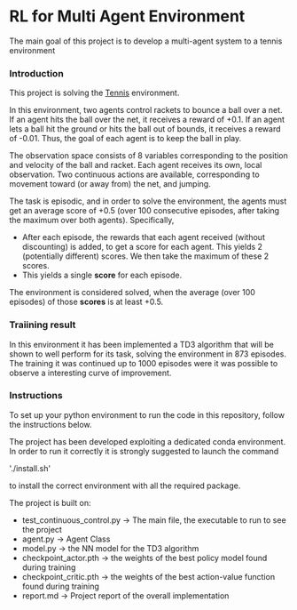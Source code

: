 # RL for Multi Agent Environment
The main goal of this project is to develop a multi-agent system to a tennis environment 

### Introduction

This project is solving the [Tennis](https://github.com/Unity-Technologies/ml-agents/blob/master/docs/Learning-Environment-Examples.md#tennis) environment.

In this environment, two agents control rackets to bounce a ball over a net. If an agent hits the ball over the net, it receives a reward of +0.1.  If an agent lets a ball hit the ground or hits the ball out of bounds, it receives a reward of -0.01.  Thus, the goal of each agent is to keep the ball in play.

The observation space consists of 8 variables corresponding to the position and velocity of the ball and racket. Each agent receives its own, local observation.  Two continuous actions are available, corresponding to movement toward (or away from) the net, and jumping. 

The task is episodic, and in order to solve the environment, the agents must get an average score of +0.5 (over 100 consecutive episodes, after taking the maximum over both agents). Specifically,

- After each episode, the rewards that each agent received (without discounting) is added, to get a score for each agent. This yields 2 (potentially different) scores. We then take the maximum of these 2 scores.
- This yields a single **score** for each episode.

The environment is considered solved, when the average (over 100 episodes) of those **scores** is at least +0.5.

### Traiining result

In this environment it has been implemented a TD3 algorithm that will be shown to well perform for its task, solving the environment in 873 episodes. The training it was continued up to 1000 episodes were it was possible to observe a interesting curve of improvement.

### Instructions

To set up your python environment to run the code in this repository, follow the instructions below.

The project has been developed exploiting a dedicated conda environment. In order to run it correctly it is strongly suggested to launch the command

'./install.sh'

to install the correct environment with all the required package.

The project is built on:

- test_continuous_control.py -> The main file, the executable to run to see the project
- agent.py -> Agent Class
- model.py -> the NN model for the TD3 algorithm
- checkpoint_actor.pth -> the weights of the best policy model found during training
- checkpoint_critic.pth -> the weights of the best action-value function found during training
- report.md -> Project report of the overall implementation